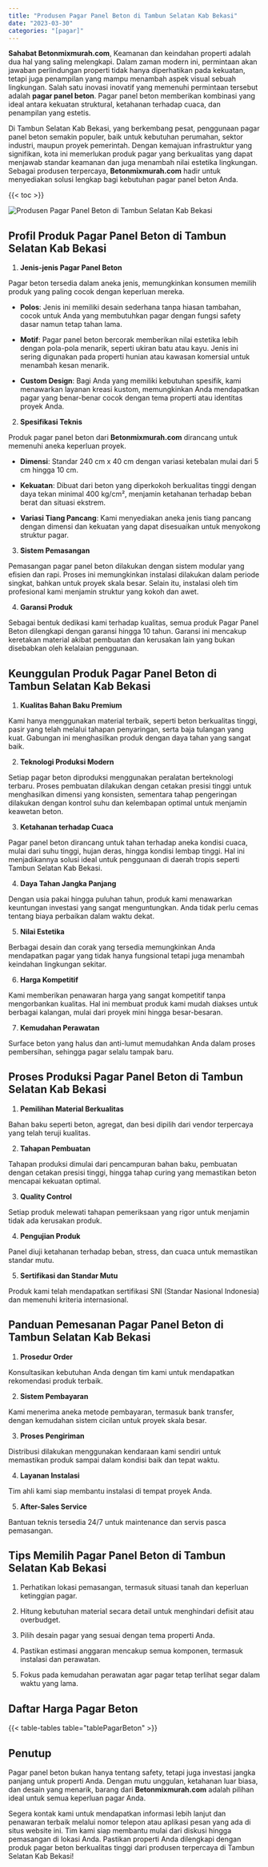 ```yaml
---
title: "Produsen Pagar Panel Beton di Tambun Selatan Kab Bekasi"
date: "2023-03-30"
categories: "[pagar]"
---
```


**Sahabat Betonmixmurah.com**, Keamanan dan keindahan properti adalah dua hal yang saling melengkapi. Dalam zaman modern ini, permintaan akan jawaban perlindungan properti tidak hanya diperhatikan pada kekuatan, tetapi juga penampilan yang mampu menambah aspek visual sebuah lingkungan. Salah satu inovasi inovatif yang memenuhi permintaan tersebut adalah **pagar panel beton**. Pagar panel beton memberikan kombinasi yang ideal antara kekuatan struktural, ketahanan terhadap cuaca, dan penampilan yang estetis.  

Di Tambun Selatan Kab Bekasi, yang berkembang pesat, penggunaan pagar panel beton semakin populer, baik untuk kebutuhan perumahan, sektor industri, maupun proyek pemerintah. Dengan kemajuan infrastruktur yang signifikan, kota ini memerlukan produk pagar yang berkualitas yang dapat menjawab standar keamanan dan juga menambah nilai estetika lingkungan. Sebagai produsen terpercaya, **Betonmixmurah.com** hadir untuk menyediakan solusi lengkap bagi kebutuhan pagar panel beton Anda.

{{< toc >}}

![Produsen Pagar Panel Beton di Tambun Selatan Kab Bekasi](/images/pagar/pagar-beton-11.jpg)

## Profil Produk Pagar Panel Beton di Tambun Selatan Kab Bekasi

1. **Jenis-jenis Pagar Panel Beton**  

Pagar beton tersedia dalam aneka jenis, memungkinkan konsumen memilih produk yang paling cocok dengan keperluan mereka.  

- **Polos**: Jenis ini memiliki desain sederhana tanpa hiasan tambahan, cocok untuk Anda yang membutuhkan pagar dengan fungsi safety dasar namun tetap tahan lama.  

- **Motif**: Pagar panel beton bercorak memberikan nilai estetika lebih dengan pola-pola menarik, seperti ukiran batu atau kayu. Jenis ini sering digunakan pada properti hunian atau kawasan komersial untuk menambah kesan menarik.  

- **Custom Design**: Bagi Anda yang memiliki kebutuhan spesifik, kami menawarkan layanan kreasi kustom, memungkinkan Anda mendapatkan pagar yang benar-benar cocok dengan tema properti atau identitas proyek Anda.  

2. **Spesifikasi Teknis**  

Produk pagar panel beton dari **Betonmixmurah.com** dirancang untuk memenuhi aneka keperluan proyek.  

- **Dimensi**: Standar 240 cm x 40 cm dengan variasi ketebalan mulai dari 5 cm hingga 10 cm.  

- **Kekuatan**: Dibuat dari beton yang diperkokoh berkualitas tinggi dengan daya tekan minimal 400 kg/cm², menjamin ketahanan terhadap beban berat dan situasi ekstrem.  

- **Variasi Tiang Pancang**: Kami menyediakan aneka jenis tiang pancang dengan dimensi dan kekuatan yang dapat disesuaikan untuk menyokong struktur pagar.  

3. **Sistem Pemasangan**  

Pemasangan pagar panel beton dilakukan dengan sistem modular yang efisien dan rapi. Proses ini memungkinkan instalasi dilakukan dalam periode singkat, bahkan untuk proyek skala besar. Selain itu, instalasi oleh tim profesional kami menjamin struktur yang kokoh dan awet.  

4. **Garansi Produk**  

Sebagai bentuk dedikasi kami terhadap kualitas, semua produk Pagar Panel Beton dilengkapi dengan garansi hingga 10 tahun. Garansi ini mencakup keretakan material akibat pembuatan dan kerusakan lain yang bukan disebabkan oleh kelalaian penggunaan.

## Keunggulan Produk Pagar Panel Beton di Tambun Selatan Kab Bekasi 

1. **Kualitas Bahan Baku Premium**  

Kami hanya menggunakan material terbaik, seperti beton berkualitas tinggi, pasir yang telah melalui tahapan penyaringan, serta baja tulangan yang kuat. Gabungan ini menghasilkan produk dengan daya tahan yang sangat baik.  

2. **Teknologi Produksi Modern**  

Setiap pagar beton diproduksi menggunakan peralatan berteknologi terbaru. Proses pembuatan dilakukan dengan cetakan presisi tinggi untuk menghasilkan dimensi yang konsisten, sementara tahap pengeringan dilakukan dengan kontrol suhu dan kelembapan optimal untuk menjamin keawetan beton.  

3. **Ketahanan terhadap Cuaca**  

Pagar panel beton dirancang untuk tahan terhadap aneka kondisi cuaca, mulai dari suhu tinggi, hujan deras, hingga kondisi lembap tinggi. Hal ini menjadikannya solusi ideal untuk penggunaan di daerah tropis seperti Tambun Selatan Kab Bekasi.  

4. **Daya Tahan Jangka Panjang**  

Dengan usia pakai hingga puluhan tahun, produk kami menawarkan keuntungan investasi yang sangat menguntungkan. Anda tidak perlu cemas tentang biaya perbaikan dalam waktu dekat.  

5. **Nilai Estetika**  

Berbagai desain dan corak yang tersedia memungkinkan Anda mendapatkan pagar yang tidak hanya fungsional tetapi juga menambah keindahan lingkungan sekitar.  

6. **Harga Kompetitif**  

Kami memberikan penawaran harga yang sangat kompetitif tanpa mengorbankan kualitas. Hal ini membuat produk kami mudah diakses untuk berbagai kalangan, mulai dari proyek mini hingga besar-besaran.  

7. **Kemudahan Perawatan**  

Surface beton yang halus dan anti-lumut memudahkan Anda dalam proses pembersihan, sehingga pagar selalu tampak baru.

## Proses Produksi Pagar Panel Beton di Tambun Selatan Kab Bekasi

1. **Pemilihan Material Berkualitas**  

Bahan baku seperti beton, agregat, dan besi dipilih dari vendor terpercaya yang telah teruji kualitas.

2. **Tahapan Pembuatan**  

Tahapan produksi dimulai dari pencampuran bahan baku, pembuatan dengan cetakan presisi tinggi, hingga tahap curing yang memastikan beton mencapai kekuatan optimal.

3. **Quality Control**  

Setiap produk melewati tahapan pemeriksaan yang rigor untuk menjamin tidak ada kerusakan produk.

4. **Pengujian Produk**  

Panel diuji ketahanan terhadap beban, stress, dan cuaca untuk memastikan standar mutu.

5. **Sertifikasi dan Standar Mutu**  

Produk kami telah mendapatkan sertifikasi SNI (Standar Nasional Indonesia) dan memenuhi kriteria internasional.

## Panduan Pemesanan Pagar Panel Beton di Tambun Selatan Kab Bekasi

1. **Prosedur Order**  

Konsultasikan kebutuhan Anda dengan tim kami untuk mendapatkan rekomendasi produk terbaik.

2. **Sistem Pembayaran**  

Kami menerima aneka metode pembayaran, termasuk bank transfer, dengan kemudahan sistem cicilan untuk proyek skala besar.

3. **Proses Pengiriman**  

Distribusi dilakukan menggunakan kendaraan kami sendiri untuk memastikan produk sampai dalam kondisi baik dan tepat waktu.

4. **Layanan Instalasi**  

Tim ahli kami siap membantu instalasi di tempat proyek Anda.

5. **After-Sales Service**  

Bantuan teknis tersedia 24/7 untuk maintenance dan servis pasca pemasangan.

## Tips Memilih Pagar Panel Beton di Tambun Selatan Kab Bekasi

1. Perhatikan lokasi pemasangan, termasuk situasi tanah dan keperluan ketinggian pagar.  

2. Hitung kebutuhan material secara detail untuk menghindari defisit atau overbudget.  

3. Pilih desain pagar yang sesuai dengan tema properti Anda.  

4. Pastikan estimasi anggaran mencakup semua komponen, termasuk instalasi dan perawatan.  

5. Fokus pada kemudahan perawatan agar pagar tetap terlihat segar dalam waktu yang lama.

## Daftar Harga Pagar Beton

{{< table-tables table="tablePagarBeton" >}}

## Penutup

Pagar panel beton bukan hanya tentang safety, tetapi juga investasi jangka panjang untuk properti Anda. Dengan mutu unggulan, ketahanan luar biasa, dan desain yang menarik, barang dari **Betonmixmurah.com** adalah pilihan ideal untuk semua keperluan pagar Anda.  

Segera kontak kami untuk mendapatkan informasi lebih lanjut dan penawaran terbaik melalui nomor telepon atau aplikasi pesan yang ada di situs website ini. Tim kami siap membantu mulai dari diskusi hingga pemasangan di lokasi Anda. Pastikan properti Anda dilengkapi dengan produk pagar beton berkualitas tinggi dari produsen terpercaya di Tambun Selatan Kab Bekasi!
